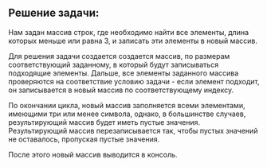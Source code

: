 ## Решение задачи:

Нам задан массив строк, где необходимо найти все элементы, длина которых меньше или равна 3, и записать эти элементы в новый массив.

Для решения задачи создается создается массив, по размерам соответствующий заданному, в который будут записываться подходящие элементы.
Дальше, все элементы заданного массива проверяются на соответствие условию задачи - если элемент подходит, он записывается в новый массив по соответствующему индексу.

По окончании цикла, новый массив заполняется всеми элементами, имеющими три или менее символа, однако, в большинстве случаев, результирующий массив будет иметь пустые значения. Результирующий массив перезаписывается так, чтобы пустых значений не оставалось, пропуская пустые значения.

После этого новый массив выводится в консоль.